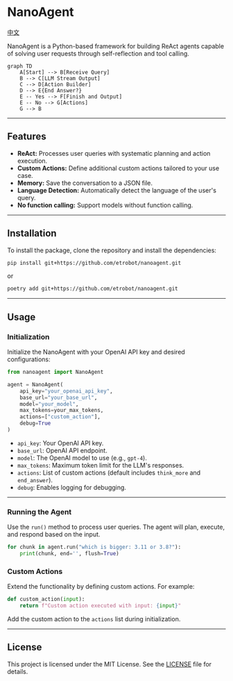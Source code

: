 # NanoAgent

[中文](README_CN.md)

NanoAgent is a Python-based framework for building ReAct agents capable of solving user requests through self-reflection and tool calling.

```mermaid
graph TD
    A[Start] --> B[Receive Query]
    B --> C[LLM Stream Output]
    C --> D[Action Builder]
    D --> E{End Answer?}
    E -- Yes --> F[Finish and Output]
    E -- No --> G[Actions]
    G --> B
```
---

## Features

- **ReAct:** Processes user queries with systematic planning and action execution.
- **Custom Actions:** Define additional custom actions tailored to your use case.
- **Memory:** Save the conversation to a JSON file.
- **Language Detection:** Automatically detect the language of the user's query.
- **No function calling:** Support models without function calling.

---

## Installation

To install the package, clone the repository and install the dependencies:

```bash
pip install git+https://github.com/etrobot/nanoagent.git
```
or
```bash
poetry add git+https://github.com/etrobot/nanoagent.git
```

---

## Usage

### Initialization

Initialize the NanoAgent with your OpenAI API key and desired configurations:

```python
from nanoagent import NanoAgent

agent = NanoAgent(
    api_key="your_openai_api_key",
    base_url="your_base_url", 
    model="your_model", 
    max_tokens=your_max_tokens, 
    actions=["custom_action"], 
    debug=True
)
```

- `api_key`: Your OpenAI API key.
- `base_url`: OpenAI API endpoint.
- `model`: The OpenAI model to use (e.g., `gpt-4`).
- `max_tokens`: Maximum token limit for the LLM's responses.
- `actions`: List of custom actions (default includes `think_more` and `end_answer`).
- `debug`: Enables logging for debugging.

---

### Running the Agent

Use the `run()` method to process user queries. The agent will plan, execute, and respond based on the input.

```python
for chunk in agent.run("which is bigger: 3.11 or 3.8?"):
    print(chunk, end='', flush=True)
```

### Custom Actions

Extend the functionality by defining custom actions. For example:

```python
def custom_action(input):
    return f"Custom action executed with input: {input}"
```

Add the custom action to the `actions` list during initialization.

---

## License

This project is licensed under the MIT License. See the [LICENSE](LICENSE) file for details.


